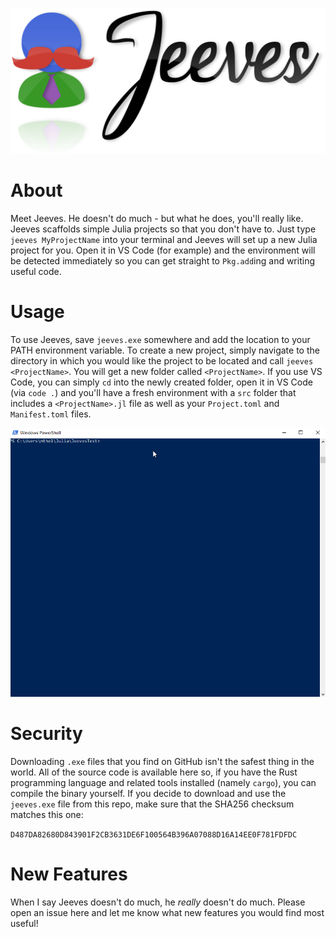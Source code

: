 ![Jeeves](./assets/Jeeves.svg)

# About

Meet Jeeves. He doesn't do much - but what he does, you'll really like. Jeeves scaffolds simple Julia projects so that you don't have to. Just type `jeeves MyProjectName` into your terminal and Jeeves will set up a new Julia project for you. Open it in VS Code (for example) and the environment will be detected immediately so you can get straight to `Pkg.add`ing and writing useful code.

# Usage

To use Jeeves, save `jeeves.exe` somewhere and add the location to your PATH environment variable. To create a new project, simply navigate to the directory in which you would like the project to be located and call `jeeves <ProjectName>`. You will get a new folder called `<ProjectName>`. If you use VS Code, you can simply `cd` into the newly created folder, open it in VS Code (via `code .`) and you'll have a fresh environment with a `src` folder that includes a `<ProjectName>.jl` file as well as your `Project.toml` and `Manifest.toml` files.

![demo](./assets/demo.gif)

# Security
Downloading `.exe` files that you find on GitHub isn't the safest thing in the world. All of the source code is available here so, if you have the Rust programming language and related tools installed (namely `cargo`), you can compile the binary yourself. If you decide to download and use the `jeeves.exe` file from this repo, make sure that the 
SHA256 checksum matches this one: 

`D487DA82680D843901F2CB3631DE6F100564B396A07088D16A14EE0F781FDFDC`

# New Features

When I say Jeeves doesn't do much, he *really* doesn't do much. Please open an issue here and let me know what new features you would find most useful!
